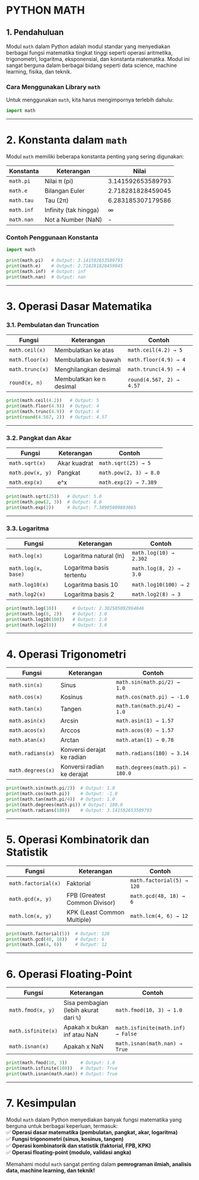 # PYTHON MATH

## **1. Pendahuluan**  
Modul `math` dalam Python adalah modul standar yang menyediakan berbagai fungsi matematika tingkat tinggi seperti operasi aritmetika, trigonometri, logaritma, eksponensial, dan konstanta matematika. Modul ini sangat berguna dalam berbagai bidang seperti data science, machine learning, fisika, dan teknik.  

### **Cara Menggunakan Library `math`**  
Untuk menggunakan `math`, kita harus mengimpornya terlebih dahulu:  
```python
import math
```

---

# **2. Konstanta dalam `math`**  
Modul `math` memiliki beberapa konstanta penting yang sering digunakan:  

| Konstanta | Keterangan | Nilai |
|-----------|-----------|--------|
| `math.pi` | Nilai π (pi) | 3.141592653589793 |
| `math.e` | Bilangan Euler | 2.718281828459045 |
| `math.tau` | Tau (2π) | 6.283185307179586 |
| `math.inf` | Infinity (tak hingga) | ∞ |
| `math.nan` | Not a Number (NaN) | - |

### **Contoh Penggunaan Konstanta**  
```python
import math

print(math.pi)   # Output: 3.141592653589793
print(math.e)    # Output: 2.718281828459045
print(math.inf)  # Output: inf
print(math.nan)  # Output: nan
```

---

# **3. Operasi Dasar Matematika**
### **3.1. Pembulatan dan Truncation**
| Fungsi | Keterangan | Contoh |
|--------|-----------|--------|
| `math.ceil(x)` | Membulatkan ke atas | `math.ceil(4.2) → 5` |
| `math.floor(x)` | Membulatkan ke bawah | `math.floor(4.9) → 4` |
| `math.trunc(x)` | Menghilangkan desimal | `math.trunc(4.9) → 4` |
| `round(x, n)` | Membulatkan ke n desimal | `round(4.567, 2) → 4.57` |

```python
print(math.ceil(4.2))   # Output: 5
print(math.floor(4.9))  # Output: 4
print(math.trunc(4.9))  # Output: 4
print(round(4.567, 2))  # Output: 4.57
```

---

### **3.2. Pangkat dan Akar**
| Fungsi | Keterangan | Contoh |
|--------|-----------|--------|
| `math.sqrt(x)` | Akar kuadrat | `math.sqrt(25) → 5` |
| `math.pow(x, y)` | Pangkat | `math.pow(2, 3) → 8.0` |
| `math.exp(x)` | e^x | `math.exp(2) → 7.389` |

```python
print(math.sqrt(25))   # Output: 5.0
print(math.pow(2, 3))  # Output: 8.0
print(math.exp(2))     # Output: 7.38905609893065
```

---

### **3.3. Logaritma**
| Fungsi | Keterangan | Contoh |
|--------|-----------|--------|
| `math.log(x)` | Logaritma natural (ln) | `math.log(10) → 2.302` |
| `math.log(x, base)` | Logaritma basis tertentu | `math.log(8, 2) → 3.0` |
| `math.log10(x)` | Logaritma basis 10 | `math.log10(100) → 2` |
| `math.log2(x)` | Logaritma basis 2 | `math.log2(8) → 3` |

```python
print(math.log(10))      # Output: 2.302585092994046
print(math.log(8, 2))    # Output: 3.0
print(math.log10(100))   # Output: 2.0
print(math.log2(8))      # Output: 3.0
```

---

# **4. Operasi Trigonometri**
| Fungsi | Keterangan | Contoh |
|--------|-----------|--------|
| `math.sin(x)` | Sinus | `math.sin(math.pi/2) → 1.0` |
| `math.cos(x)` | Kosinus | `math.cos(math.pi) → -1.0` |
| `math.tan(x)` | Tangen | `math.tan(math.pi/4) → 1.0` |
| `math.asin(x)` | Arcsin | `math.asin(1) → 1.57` |
| `math.acos(x)` | Arccos | `math.acos(0) → 1.57` |
| `math.atan(x)` | Arctan | `math.atan(1) → 0.78` |
| `math.radians(x)` | Konversi derajat ke radian | `math.radians(180) → 3.14` |
| `math.degrees(x)` | Konversi radian ke derajat | `math.degrees(math.pi) → 180.0` |

```python
print(math.sin(math.pi/2))  # Output: 1.0
print(math.cos(math.pi))    # Output: -1.0
print(math.tan(math.pi/4))  # Output: 1.0
print(math.degrees(math.pi)) # Output: 180.0
print(math.radians(180))    # Output: 3.141592653589793
```

---

# **5. Operasi Kombinatorik dan Statistik**
| Fungsi | Keterangan | Contoh |
|--------|-----------|--------|
| `math.factorial(x)` | Faktorial | `math.factorial(5) → 120` |
| `math.gcd(x, y)` | FPB (Greatest Common Divisor) | `math.gcd(48, 18) → 6` |
| `math.lcm(x, y)` | KPK (Least Common Multiple) | `math.lcm(4, 6) → 12` |

```python
print(math.factorial(5))  # Output: 120
print(math.gcd(48, 18))   # Output: 6
print(math.lcm(4, 6))     # Output: 12
```

---

# **6. Operasi Floating-Point**
| Fungsi | Keterangan | Contoh |
|--------|-----------|--------|
| `math.fmod(x, y)` | Sisa pembagian (lebih akurat dari `%`) | `math.fmod(10, 3) → 1.0` |
| `math.isfinite(x)` | Apakah x bukan inf atau NaN | `math.isfinite(math.inf) → False` |
| `math.isnan(x)` | Apakah x NaN | `math.isnan(math.nan) → True` |

```python
print(math.fmod(10, 3))     # Output: 1.0
print(math.isfinite(100))   # Output: True
print(math.isnan(math.nan)) # Output: True
```

---

# **7. Kesimpulan**  
Modul `math` dalam Python menyediakan banyak fungsi matematika yang berguna untuk berbagai keperluan, termasuk:  
✅ **Operasi dasar matematika (pembulatan, pangkat, akar, logaritma)**  
✅ **Fungsi trigonometri (sinus, kosinus, tangen)**  
✅ **Operasi kombinatorik dan statistik (faktorial, FPB, KPK)**  
✅ **Operasi floating-point (modulo, validasi angka)**  

Memahami modul `math` sangat penting dalam **pemrograman ilmiah, analisis data, machine learning, dan teknik!**
